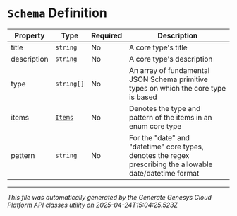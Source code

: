 # `Schema` Definition

| Property | Type | Required | Description |
|----------|------|----------|-------------|
| title | `string` | No | A core type's title |
| description | `string` | No | A core type's description |
| type | `string[]` | No | An array of fundamental JSON Schema primitive types on which the core type is based |
| items | [`Items`](items-definition.md) | No | Denotes the type and pattern of the items in an enum core type |
| pattern | `string` | No | For the "date" and "datetime" core types, denotes the regex prescribing the allowable date/datetime format |

---

*This file was automatically generated by the Generate Genesys Cloud Platform API classes utility on 2025-04-24T15:04:25.523Z*